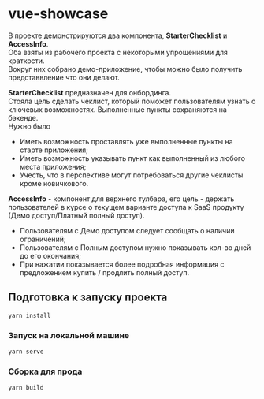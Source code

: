 # vue-showcase
В проекте демонстрируются два компонента, **StarterChecklist** и **AccessInfo**.  
Оба взяты из рабочего проекта с некоторыми упрощениями для краткости.  
Вокруг них собрано демо-приложение, чтобы можно было получить представвление что они делают.

**StarterChecklist** предназначен для онбординга.  
Стояла цель сделать чеклист, который поможет пользователям узнать о ключевых возможностях. 
Выполненные пункты сохраняются на бэкенде.  
Нужно было
- Иметь возможность проставлять уже выполненные пункты на старте приложения;
- Иметь возможность указывать пункт как выполненный из любого места приложения;
- Учесть, что в перспективе могут потребоваться другие чеклисты кроме новичкового.

**AccessInfo** - компонент для верхнего тулбара, его цель - держать пользователей в курсе о текущем варианте доступа к SaaS продукту (Демо доступ/Платный полный доступ). 
- Пользователям с Демо доступом следует сообщать о наличии ограничений;
- Пользователям с Полным доступом нужно показывать кол-во дней до его окончания;
- При нажатии показывается более подробная информация с предложением купить / продлить полный доступ.
## Подготовка к запуску проекта
```
yarn install
```

### Запуск на локальной машине
```
yarn serve
```

### Сборка для прода
```
yarn build
```